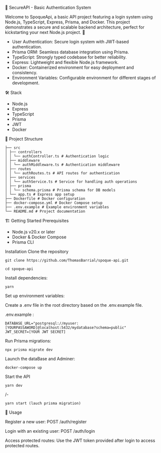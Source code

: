 🔐 SecureAPI - Basic Authentication System

Welcome to SpoqueApi, a basic API project featuring a login system using Node.js, TypeScript, Express, Prisma, and Docker. This project demonstrates a secure and scalable backend architecture, perfect for kickstarting your next Node.js project.
🚀

- User Authentication: Secure login system with JWT-based authentication.
- Prisma ORM: Seamless database integration using Prisma.
- TypeScript: Strongly typed codebase for better reliability.
- Express: Lightweight and flexible Node.js framework.
- Docker: Containerized environment for easy deployment and consistency.
- Environment Variables: Configurable environment for different stages of development.

🛠️ Stack

- Node.js
- Express
- TypeScript
- Prisma
- JWT
- Docker

📁 Project Structure

    ├── src
    │ ├── controllers
    │ │ └── authController.ts # Authentication logic
    │ ├── middleware
    │ │ └── authMiddleware.ts # Authentication middleware
    │ ├── routes
    │ │ └── authRoutes.ts # API routes for authentication
    │ ├── services
    │ │ └── authService.ts # Service for handling auth operations
    │ ├── prisma
    │ │ └── schema.prisma # Prisma schema for DB models
    │ └── app.ts # Express app setup
    ├── Dockerfile # Docker configuration
    ├── docker-compose.yml # Docker Compose setup
    ├── .env.example # Example environment variables
    └── README.md # Project documentation

🏗️ Getting Started
Prerequisites

- Node.js v20.x or later
- Docker & Docker Compose
- Prisma CLI

Installation
Clone the repository

    git clone https://github.com/ThomasBarrial/spoque-api.git

    cd spoque-api

Install dependencies:

    yarn

Set up environment variables:

Create a .env file in the root directory based on the .env.example file.

.env.example :

    DATABASE_URL="postgresql://myuser:[YOURPASSAWORD]@localhost:5432/mydatabase?schema=public"
    JWT_SECRET=[YOUR JWT SECRET]

Run Prisma migrations:

    npx prisma migrate dev

Launch the dataBase and Adminer:

    docker-compose up

Start the API

    yarn dev

/-

    yarn start (lauch prisma migration)

🧪 Usage

Register a new user:
POST /auth/register

Login with an existing user:
POST /auth/login

Access protected routes:
Use the JWT token provided after login to access protected routes.
